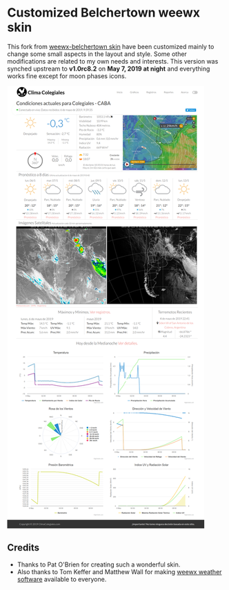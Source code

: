 # Customized Belchertown weewx skin

This fork from [weewx-belchertown skin](https://github.com/poblabs/weewx-belchertown) have been customized mainly to change some small aspects in the layout and style. Some other modifications are related to my own needs and interests. This version was synched upstream to **v1.0rc8.2** on **May 7, 2019 at night** and everything works fine except for moon phases icons.



![homepage_screenshot](https://raw.githubusercontent.com/HoracioDos/weewx-belchertown/master/assets/homepage_screenshot.png)

## Credits
* Thanks to Pat O'Brien for creating such a wonderful skin. 
* Also thanks to Tom Keffer and Matthew Wall for making [weewx weather software](http://weewx.com) available to everyone. 
